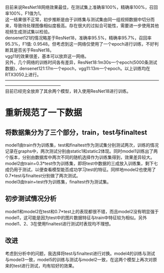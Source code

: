 目前来说ResNet18网络效果最佳，在测试集上准确率100%，精确率100%，召回率100%，F1值为1。  
这一结果很不正常，初步推断是由于训练集与测试集由同一组视频数据中切分而来，导致待处理图像相似度极高。存在很大的过拟合可能性，需要进一步使用其他视频生成测试集以检验。  
densenet121的情况略差于ResNet18，准确率95.5%，精确率95.7%，召回率95.3%，F1值: 0.9548。但考虑到这一网络仅使用了一个epoch进行训练，不好判断其是否劣于ResNet18。  
vgg11的效果很差，基本可以放弃这一网络。  
另外，几个网络的训练时间各有差异，ResNet18:1m30s一个epoch(5000条测试数据)，densenet121:17m一个epoch，vgg11:13m一个epoch。以上训练均在RTX3050上进行。  
—————————————————————————————————————————————————  
目前已经完全放弃了其余两个模型，转入使用ResNet18进行训练。  
# 重新规范了一下数据  
## 将数据集分为了三个部分，train，test与finaltest  
model1由train作为训练集，test和finaltest作为测试集分别测试两次，训练的情况记录在graphs中，两次测试分别由static1和static2体现。同时model1训练出了两个版本，分别由数据库中两次不同的随机选择作为训练集得到，效果差异较大。  
model2由train+0.3\*test作为训练集，即将test中数据的三成放入训练集，剩下七成仍用于测试，以便查看模型能否成功学习test的特征。同样地model2也使用了0.7\*test与finaltest分别做了两次测试。  
model3由train+test作为训练集，finaltest作为测试集。  
## 初步测试情况分析  
model1和model2在test和0.7\*test上的表现都很不错，而且model2没有明显强于model1，这可能是因为test中的图片数据特征与train中特征较为相似。另外model1、2、3在使用finaltest进行测试时表现均不理想。
## 改进
考虑到分析中的问题，我选择将test与finaltest进行对换。model4的训练与测试与model3一致，model5的训练与测试与model2一致，在这两个模型上再次对原来的test进行测试，均有较好的效果。
